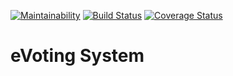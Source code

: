 [![Maintainability](https://api.codeclimate.com/v1/badges/52bdf58293788c1c603d/maintainability)](https://codeclimate.com/github/niomwungeri-fabrice/e-voting-api/maintainability)
[![Build Status](https://travis-ci.com/niomwungeri-fabrice/e-voting-api.svg?branch=master)](https://travis-ci.com/niomwungeri-fabrice/e-voting-api)
[![Coverage Status](https://coveralls.io/repos/github/niomwungeri-fabrice/e-voting-api/badge.svg?branch=master)](https://coveralls.io/github/niomwungeri-fabrice/e-voting-api?branch=master)
# eVoting System